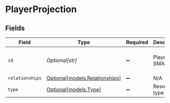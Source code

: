 # PlayerProjection


## Fields

| Field                                                        | Type                                                         | Required                                                     | Description                                                  | Example                                                      |
| ------------------------------------------------------------ | ------------------------------------------------------------ | ------------------------------------------------------------ | ------------------------------------------------------------ | ------------------------------------------------------------ |
| `id`                                                         | *Optional[str]*                                              | :heavy_minus_sign:                                           | Player SMART ID                                              | 32004d41-5312-5056-fafb-b3b690e395a1                         |
| `relationships`                                              | [Optional[models.Relationships]](../models/relationships.md) | :heavy_minus_sign:                                           | N/A                                                          |                                                              |
| `type`                                                       | [Optional[models.Type]](../models/type.md)                   | :heavy_minus_sign:                                           | Resource type                                                |                                                              |